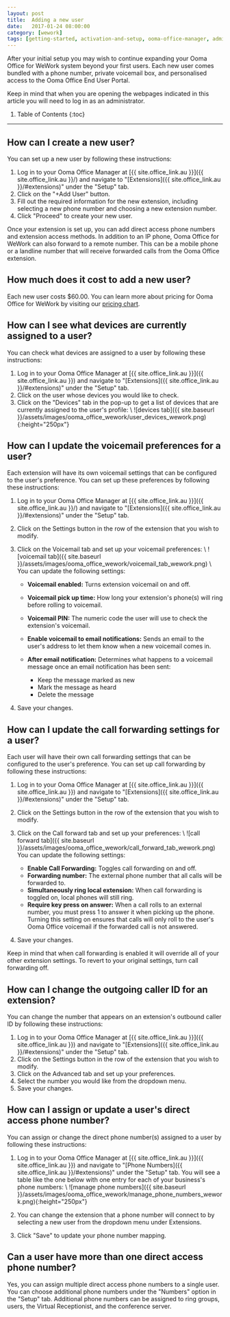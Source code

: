 ```yaml
---
layout: post
title:  Adding a new user
date:   2017-01-24 08:00:00
category: [wework]
tags: [getting-started, activation-and-setup, ooma-office-manager, admin-features, user-management, wework]
---
```


After your initial setup you may wish to continue expanding your Ooma Office for WeWork system beyond your first users. Each new user comes bundled with a phone number, private voicemail box, and personalised access to the Ooma Office End User Portal.

Keep in mind that when you are opening the webpages indicated in this article you will need to log in as an administrator.

1. Table of Contents
{:toc}
* * *

## How can I create a new user?

You can set up a new user by following these instructions:

1. Log in to your Ooma Office Manager at [{{ site.office_link.au }}]({{ site.office_link.au }}/) and navigate to "[Extensions]({{ site.office_link.au }}/#extensions)" under the "Setup" tab.
2. Click on the "+Add User" button.
3. Fill out the required information for the new extension, including selecting a new phone number and choosing a new extension number.
4. Click "Proceed" to create your new user.

Once your extension is set up, you can add direct access phone numbers and extension access methods. In addition to an IP phone, Ooma Office for WeWork can also forward to a remote number. This can be a mobile phone or a landline number that will receive forwarded calls from the Ooma Office extension.

## How much does it cost to add a new user?

Each new user costs $60.00. You can learn more about pricing for Ooma Office for WeWork by visiting our [pricing chart](/au/en/ooma-office-pricing-chart).

## How can I see what devices are currently assigned to a user?

You can check what devices are assigned to a user by following these instructions:

1. Log in to your Ooma Office Manager at [{{ site.office_link.au }}]({{ site.office_link.au }}) and navigate to "[Extensions]({{ site.office_link.au }}/#extensions)" under the "Setup" tab.
2. Click on the user whose devices you would like to check.
3. Click on the "Devices" tab in the pop-up to get a list of devices that are currently assigned to the user's profile: \\
   ![devices tab]({{ site.baseurl }}/assets/images/ooma_office_wework/user_devices_wework.png){:height="250px"}

## How can I update the voicemail preferences for a user?

Each extension will have its own voicemail settings that can be configured to the user's preference. You can set up these preferences by following these instructions:

1. Log in to your Ooma Office Manager at [{{ site.office_link.au }}]({{ site.office_link.au }}/) and navigate to "[Extensions]({{ site.office_link.au }}/#extensions)" under the "Setup" tab.
2. Click on the Settings button in the row of the extension that you wish to modify.
3. Click on the Voicemail tab and set up your voicemail preferences: \\
   ![voicemail tab]({{ site.baseurl }}/assets/images/ooma_office_wework/voicemail_tab_wework.png)
   \\
   You can update the following settings:

   * **Voicemail enabled:** Turns extension voicemail on and off.
   * **Voicemail pick up time:** How long your extension's phone(s) will ring before rolling to voicemail.
   * **Voicemail PIN:** The numeric code the user will use to check the extension's voicemail.
   * **Enable voicemail to email notifications:** Sends an email to the user's address to let them know when a new voicemail comes in.
   * **After email notification:** Determines what happens to a voicemail message once an email notification has been sent:
      
      * Keep the message marked as new
      * Mark the message as heard
      * Delete the message

4. Save your changes.

## How can I update the call forwarding settings for a user?

Each user will have their own call forwarding settings that can be configured to the user's preference. You can set up call forwarding by following these instructions:

1. Log in to your Ooma Office Manager at [{{ site.office_link.au }}]({{ site.office_link.au }}) and navigate to "[Extensions]({{ site.office_link.au }}/#extensions)" under the "Setup" tab.
2. Click on the Settings button in the row of the extension that you wish to modify.
3. Click on the Call forward tab and set up your preferences: \\
   ![call forward tab]({{ site.baseurl }}/assets/images/ooma_office_wework/call_forward_tab_wework.png)
   You can update the following settings:

   * **Enable Call Forwarding:** Toggles call forwarding on and off.
   * **Forwarding number:** The external phone number that all calls will be forwarded to.
   * **Simultaneously ring local extension:** When call forwarding is toggled on, local phones will still ring.
   * **Require key press on answer:** When a call rolls to an external number, you must press 1 to answer it when picking up the phone. Turning this setting on ensures that calls will only roll to the user's Ooma Office voicemail if the forwarded call is not answered.
4. Save your changes.

Keep in mind that when call forwarding is enabled it will override all of your other extension settings. To revert to your original settings, turn call forwarding off.

## How can I change the outgoing caller ID for an extension?

You can change the number that appears on an extension's outbound caller ID by following these instructions:

1. Log in to your Ooma Office Manager at [{{ site.office_link.au }}]({{ site.office_link.au }}) and navigate to "[Extensions]({{ site.office_link.au }}/#extensions)" under the "Setup" tab.
2. Click on the Settings button in the row of the extension that you wish to modify.
3. Click on the Advanced tab and set up your preferences.
4. Select the number you would like from the dropdown menu.
5. Save your changes.

## How can I assign or update a user's direct access phone number?

You can assign or change the direct phone number(s) assigned to a user by following these instructions:

1. Log in to your Ooma Office Manager at [{{ site.office_link.au }}]({{ site.office_link.au }}) and navigate to "[Phone Numbers]({{ site.office_link.au }}/#extensions)" under the "Setup" tab. You will see a table like the one below with one entry for each of your business's phone numbers: \\
   ![manage phone numbers]({{ site.baseurl }}/assets/images/ooma_office_wework/manage_phone_numbers_wework.png){:height="250px"}

2. You can change the extension that a phone number will connect to by selecting a new user from the dropdown menu under Extensions.
3. Click "Save" to update your phone number mapping.

## Can a user have more than one direct access phone number?

Yes, you can assign multiple direct access phone numbers to a single user. You can choose additional phone numbers under the "Numbers" option in the "Setup" tab. Additional phone numbers can be assigned to ring groups, users, the Virtual Receptionist, and the conference server.